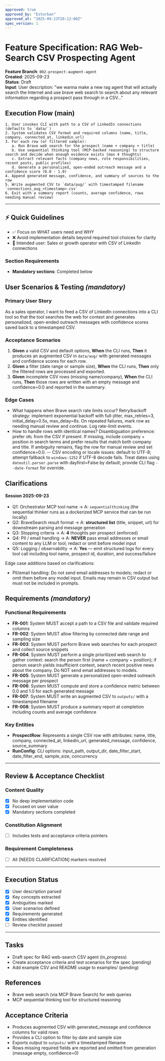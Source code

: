 ```yaml
---
approved: true
approved_by: "Esturban"
approved_at: "2025-09-23T20:12:00Z"
spec_version: 1
---
```


# Feature Specification: RAG Web-Search CSV Prospecting Agent

**Feature Branch**: `002-prospect-augment-agent`  
**Created**: 2025-09-23  
**Status**: Draft  
**Input**: User description: "we wanna make a new rag agent that will actually search the Internet and use brave web search to search about any relevant information regarding a prospect pass through in a CSV..."

## Execution Flow (main)
```
1. User invokes CLI with path to a CSV of LinkedIn connections (defaults to `data/`)
2. System validates CSV format and required columns (name, title, company, connected_at, linkedin_url)
3. For each row (or filtered sample):
   a. Run Brave web search for the prospect (name + company + title)
   b. Use sequential thinking tool (MCP-backed reasoning) to structure search and decide when enough evidence exists (max 4 thoughts)
   c. Extract relevant facts (company news, role responsibilities, recent posts, public profiles)
   d. Generate a personalized, open-ended outreach message and a confidence score (0.0 - 1.0)
4. Append generated message, confidence, and summary of sources to the row
5. Write augmented CSV to `data/aug/` with timestamped filename `connections_aug_<timestamp>.csv`
6. Exit with a summary report (counts, average confidence, rows needing manual review)
```

---

## ⚡ Quick Guidelines
- ✅ Focus on WHAT users need and WHY
- ❌ Avoid implementation details beyond required tool choices for clarity
- 👥 Intended user: Sales or growth operator with CSV of LinkedIn connections

### Section Requirements
- **Mandatory sections**: Completed below

## User Scenarios & Testing *(mandatory)*

### Primary User Story
As a sales operator, I want to feed a CSV of LinkedIn connections into a CLI tool so that the tool searches the web for context and generates personalized, open-ended outreach messages with confidence scores saved back to a timestamped CSV.

### Acceptance Scenarios
1. **Given** a valid CSV and default options, **When** the CLI runs, **Then** it produces an augmented CSV in `data/aug/` with generated messages and confidence scores for each row.
2. **Given** a filter (date range or sample size), **When** the CLI runs, **Then** only the filtered rows are processed and exported.
3. **Given** incomplete CSV rows (missing name/company), **When** the CLI runs, **Then** those rows are written with an empty message and confidence=0.0 and reported in the summary.

### Edge Cases
- What happens when Brave search rate limits occur? Retry/backoff strategy: implement exponential backoff with full-jitter, max_retries=3, initial_delay=0.5s, max_delay=8s. On repeated failures, mark row as needing manual review and continue. Log rate-limit events.
- How to handle rows with identical names? Disambiguation preference: prefer `URL` from the CSV if present. If missing, include company + position in search terms and prefer results that match both company and title. If ambiguity remains, flag the row for manual review and set confidence=0.0.
-- CSV encoding or locale issues: default to UTF-8; attempt fallback to `windows-1252` if UTF-8 decode fails. Treat dates using `dateutil.parser.parse` with dayfirst=False by default; provide CLI flag `--date-format` for override.

## Clarifications
#### Session 2025-09-23
- Q1: Orchestrator MCP tool name → A: `sequentialthinking` (the sequential thinker runs as a dockerized MCP service that can be run locally)
- Q2: BraveSearch result format → A: **structured list** (title, snippet, url) for downstream parsing and message generation
- Q3: Stopping criteria → A: **4** thoughts per prospect (enforced)
- Q4: PII / email handling → A: **NEVER** pass email addresses or email content to any LLM or tool; redact or omit before model input
- Q5: Logging / observability → A: **Yes** — emit structured logs for every tool call including tool name, prospect id, duration, and success/failure

Edge case additions based on clarifications:
- PII/email handling: Do not send email addresses to models; redact or omit them before any model input. Emails may remain in CSV output but must not be included in prompts.

## Requirements *(mandatory)*

### Functional Requirements
- **FR-001**: System MUST accept a path to a CSV file and validate required columns
- **FR-002**: System MUST allow filtering by connected date range and sampling size
- **FR-003**: System MUST perform Brave web searches for each prospect and collect source snippets
- **FR-004**: System MUST perform a single prioritized web search to gather context: search the person first (name + company + position); if person search yields insufficient context, search recent positive news about the company. Do NOT send email addresses to models.
- **FR-005**: System MUST generate a personalized open-ended outreach message per prospect
- **FR-006**: System MUST compute and store a confidence metric between 0.0 and 1.0 for each generated message
- **FR-007**: System MUST write an augmented CSV to `outputs/` with a timestamped filename
- **FR-008**: System MUST produce a summary report at completion including counts and average confidence

### Key Entities
- **ProspectRow**: Represents a single CSV row with attributes: name, title, company, connected_at, linkedin_url, generated_message, confidence, source_summary
- **RunConfig**: CLI options: input_path, output_dir, date_filter_start, date_filter_end, sample_size, concurrency

---

## Review & Acceptance Checklist

### Content Quality
- [x] No deep implementation code
- [x] Focused on user value
- [x] Mandatory sections completed

### Constitution Alignment
- [ ] Includes tests and acceptance criteria pointers

### Requirement Completeness
- [ ] All [NEEDS CLARIFICATION] markers resolved

---

## Execution Status

- [x] User description parsed
- [x] Key concepts extracted
- [x] Ambiguities marked
- [x] User scenarios defined
- [x] Requirements generated
- [x] Entities identified
- [ ] Review checklist passed

---

## Tasks
- Draft spec for RAG web-search CSV agent (in_progress)
- Create acceptance criteria and test scenarios for the spec (pending)
- Add example CSV and README usage to examples/ (pending)

## References
- Brave web search (via MCP Brave Search) for web queries
- MCP sequential thinking tool for structured reasoning

## Acceptance Criteria
- Produces augmented CSV with generated_message and confidence columns for valid rows
- Provides a CLI option to filter by date and sample size
- Exports output to `outputs/` with a timestamped filename
- Rows missing required fields are reported and omitted from generation (message empty, confidence=0)


